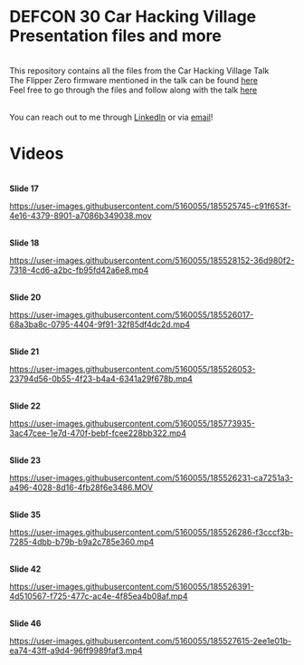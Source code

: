 # DEFCON 30 Car Hacking Village Presentation files and more
</br> This repository contains all the files from the Car Hacking Village Talk
</br> The Flipper Zero firmware mentioned in the talk can be found [here](https://github.com/nonamecoder/FlipperZeroHondaFirmware)
</br> Feel free to go through the files and follow along with the talk [here](https://www.youtube.com/watch?v=AxkRnUnvYWw)

</br> You can reach out to me through [LinkedIn](https://www.linkedin.com/in/ayyappan-rajesh/) or via [email](mailto:arajesh@umassd.edu)!
# Videos
</br> **Slide 17**

https://user-images.githubusercontent.com/5160055/185525745-c91f653f-4e16-4379-8901-a7086b349038.mov

</br> **Slide 18**

https://user-images.githubusercontent.com/5160055/185528152-36d980f2-7318-4cd6-a2bc-fb95fd42a6e8.mp4


</br> **Slide 20**

https://user-images.githubusercontent.com/5160055/185526017-68a3ba8c-0795-4404-9f91-32f85df4dc2d.mp4

</br> **Slide 21**

https://user-images.githubusercontent.com/5160055/185526053-23794d56-0b55-4f23-b4a4-6341a29f678b.mp4

</br> **Slide 22**

https://user-images.githubusercontent.com/5160055/185773935-3ac47cee-1e7d-470f-bebf-fcee228bb322.mp4



</br> **Slide 23**

https://user-images.githubusercontent.com/5160055/185526231-ca7251a3-a496-4028-8d16-4fb28f6e3486.MOV

</br> **Slide 35**

https://user-images.githubusercontent.com/5160055/185526286-f3cccf3b-7285-4dbb-b79b-b9a2c785e360.mp4

</br> **Slide 42**

https://user-images.githubusercontent.com/5160055/185526391-4d510567-f725-477c-ac4e-4f85ea4b08af.mp4

</br> **Slide 46**

https://user-images.githubusercontent.com/5160055/185527615-2ee1e01b-ea74-43ff-a9d4-96ff9989faf3.mp4



